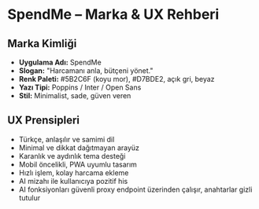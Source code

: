 # SpendMe – Marka & UX Rehberi

## Marka Kimliği
- **Uygulama Adı:** SpendMe
- **Slogan:** "Harcamanı anla, bütçeni yönet."
- **Renk Paleti:** #5B2C6F (koyu mor), #D7BDE2, açık gri, beyaz
- **Yazı Tipi:** Poppins / Inter / Open Sans
- **Stil:** Minimalist, sade, güven veren

## UX Prensipleri
- Türkçe, anlaşılır ve samimi dil
- Minimal ve dikkat dağıtmayan arayüz
- Karanlık ve aydınlık tema desteği
- Mobil öncelikli, PWA uyumlu tasarım
- Hızlı işlem, kolay harcama ekleme
- AI mizahı ile kullanıcıya pozitif his
- AI fonksiyonları güvenli proxy endpoint üzerinden çalışır, anahtarlar gizli tutulur 